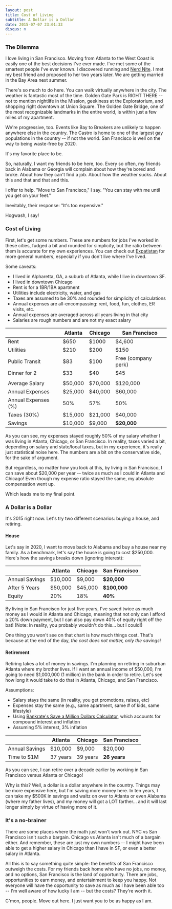 ```yaml
---
layout: post
title: Cost of Living
subtitle: A Dollar is a Dollar
date: 2015-07-07 23:01:33
disqus: n
---
```


### The Dilemma

I love living in San Francisco. Moving from Atlanta to the West Coast is easily one of the best decisions I've ever made. I've met some of the smartest people I've ever known. I discovered running and [Nerd Nite](http://sf.nerdnite.com). I met my best friend and proposed to her two years later. We are getting married in the Bay Area next summer.

There's so much to do here. You can walk virtually anywhere in the city. The weather is fantastic most of the time. Golden Gate Park is RIGHT THERE -- not to mention nightlife in the Mission, geekiness at the Exploratorium, and shopping right downtown at Union Square. The Golden Gate Bridge, one of the most recognizable landmarks in the entire world, is within just a few miles of my apartment.

We're progressive, too. Events like Bay to Breakers are unlikely to happen anywhere else in the country. The Castro is home to one of the largest gay populations in the country -- if not the world. San Francisco is well on the way to being waste-free by 2020.

It's my favorite place to be.

So, naturally, I want my friends to be here, too. Every so often, my friends back in Alabama or Georgia will complain about how they're bored and broke. About how they can't find a job. About how the weather sucks. About this and that and that and this. 

I offer to help. "Move to San Francisco," I say. "You can stay with me until you get on your feet."

Inevitably, their response: "It's too expensive."

Hogwash, I say!

### Cost of Living

First, let's get some numbers. These are numbers for jobs I've worked in these cities, fudged a bit and rounded for simplicity, but the ratio between them is accurate for my own experiences. You can check out [Expatistan](http://www.expatistan.com) for more general numbers, especially if you don't live where I've lived.

Some caveats:

* I lived in Alpharetta, GA, a suburb of Atlanta, while I live in downtown SF.
* I lived in downtown Chicago
* Rent is for a 1BR/1BA apartment
* Utilities include electricity, water, and gas
* Taxes are assumed to be 30% and rounded for simplicity of calculations
* Annual expenses are all-encompassing: rent, food, fun, clothes, ER visits, etc.
* Annual expenses are averaged across all years living in that city
* Salaries are rough numbers and are not my exact salary

<table class="table">
    <thead>
        <th></th>
        <th>Atlanta</th>
        <th>Chicago</th>
        <th>San Francisco</th>
    </thead>
    <tbody>
        <tr>
            <td>Rent</td>
            <td>$650</td>
            <td>$1000</td>
            <td>$4,600</td>
        </tr>
        <tr>
            <td>Utilities</td>
            <td>$210</td>
            <td>$200</td>
            <td>$150</td>
        </tr>
        <tr>
            <td>Public Transit</td>
            <td>$83</td>
            <td>$100</td>
            <td>Free (company perk)</td>
        </tr>
        <tr>
            <td>Dinner for 2</td>
            <td>$33</td>
            <td>$40</td>
            <td>$45</td>
        </tr>
        <tr>
            <td></td>
            <td></td>
            <td></td>
            <td></td>
        </tr>
        <tr>
            <td>Average Salary</td>
            <td>$50,000</td>
            <td>$70,000</td>
            <td>$120,000</td>
        </tr>
        <tr>
            <td>Annual Expenses</td>
            <td>$25,000</td>
            <td>$40,000</td>
            <td>$60,000</td>
        </tr>
        <tr>
            <td>Annual Expenses (%)</td>
            <td>50%</td>
            <td>57%</td>
            <td>50%</td>
        </tr>
        <tr>
            <td>Taxes (30%)</td>
            <td>$15,000</td>
            <td>$21,000</td>
            <td>$40,000</td>
        </tr>
        <tr>
            <td>Savings</td>
            <td>$10,000</td>
            <td>$9,000</td>
            <td><strong>$20,000</strong></td>
        </tr>
    </tbody>
</table>

As you can see, my expenses stayed roughly 50% of my salary whether I was living in Atlanta, Chicago, or San Francisco. In reality, taxes varied a bit, depending on salary and state/local taxes, but in my experience, it's really just statistical noise here. The numbers are a bit on the conservative side, for the sake of argument.

But regardless, no matter how you look at this, by living in San Francisco, I can save about $20,000 per year -- twice as much as I could in Atlanta and Chicago! Even though my expense ratio stayed the same, my absolute compensation went up.

Which leads me to my final point.

### A Dollar is a Dollar

It's 2015 right now. Let's try two different scenarios: buying a house, and retiring. 

#### House

Let's say in 2020, I want to move back to Alabama and buy a house near my family. As a benchmark, let's say the house is going to cost $250,000. Here's how the savings breaks down (ignoring interest):

<table class="table">
    <thead>
        <th></th>
        <th>Atlanta</th>
        <th>Chicago</th>
        <th>San Francisco</th>
    </thead>
    <tbody>
        <tr>
            <td>Annual Savings</td>
            <td>$10,000</td>
            <td>$9,000</td>
            <td><strong>$20,000</strong></td>
        </tr>
        <tr>
            <td>After 5 Years</td>
            <td>$50,000</td>
            <td>$45,000</td>
            <td><strong>$100,000</strong></td>
        </tr>
        <tr>
            <td>Equity</td>
            <td>20%</td>
            <td>18%</td>
            <td><strong>40%</strong></td>
        </tr>
    </tbody>
</table>

By living in San Francisco for just five years, I've saved twice as much money as I would in Atlanta and Chicago, meaning that not only can I afford a 20% down payment, but I can also pay down 40% of equity right off the bat! (Note: In reality, you probably wouldn't do this... but I could!)

One thing you won't see on that chart is how much things cost. That's because at the end of the day, *the cost does not matter, only the savings*!

#### Retirement

Retiring takes a lot of money in savings. I'm planning on retiring in suburban Atlanta where my brother lives. If I want an annual income of $50,000, I'm going to need $1,000,000 (1 million) in the bank in order to retire. Let's see how long it would take to do that in Atlanta, Chicago, and San Francisco.

Assumptions:

* Salary stays the same (in reality, you get promotions, raises, etc)
* Expenses stay the same (e.g., same apartment, same # of kids, same lifestyle)
* Using [Bankrate's Save a Million Dollars Calculator](http://www.bankrate.com/calculators/savings/save-million-calculator.aspx), which accounts for compound interest and inflation
* Assuming 5% interest, 3% inflation


<table class="table">
    <thead>
        <th></th>
        <th>Atlanta</th>
        <th>Chicago</th>
        <th>San Francisco</th>
    </thead>
    <tbody>
        <tr>
            <td>Annual Savings</td>
            <td>$10,000</td>
            <td>$9,000</td>
            <td>$20,000</td>
        </tr>
        <tr>
            <td>Time to $1M</td>
            <td>37 years</td>
            <td>39 years</td>
            <td><strong>26 years</strong></td>
        </tr>
    </tbody>
</table>

As you can see, I can retire over a decade earlier by working in San Francisco versus Atlanta or Chicago!

Why is this? Well, a dollar is a dollar anywhere in the country. Things may be more expensive here, but I'm saving more money here. In ten years, I can take my $500K in savings and waltz on over to Atlanta or even Alabama (where my father lives), and my money will got a LOT farther... and it will last longer simply by virtue of having more of it.

### It's a no-brainer

There are some places where the math just won't work out. NYC vs San Francisco isn't such a bargain. Chicago vs Atlanta isn't much of a bargain either. And remember, these are just my own numbers -- I might have been able to get a higher salary in Chicago than I have in SF, or even a better salary in Atlanta.

All this is to say something quite simple: the benefits of San Francisco outweigh the costs. For my friends back home who have no jobs, no money, and no options, San Francisco is the land of opportunity. There are jobs, opportunities to earn money, and entertainment to keep you happy. Not everyone will have the opportunity to save as much as I have been able too -- I'm well aware of how lucky I am -- but the costs? They're worth it.

C'mon, people. Move out here. I just want you to be as happy as I am.
